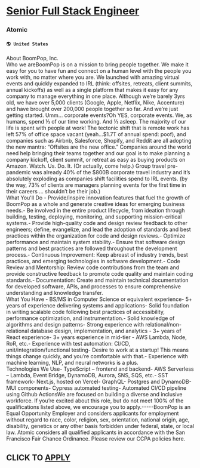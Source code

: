 # [Senior Full Stack Engineer](https://www.remotewlb.com/apply/senior-full-stack-engineer-69310)  
### Atomic  
#### `🌎 United States`  
About BoomPop, Inc.  
Who we areBoomPop is on a mission to bring people together. We make it easy for you to have fun and connect on a human level with the people you work with, no matter where you are. We launched with amazing virtual events and quickly expanded to IRL (think: offsites, retreats, client summits, annual kickoffs) as well as a single platform that makes it easy for any company to manage everything in one place. Although we’re barely 3yrs old, we have over 5,000 clients (Google, Apple, Netflix, Nike, Accenture) and have brought over 200,000 people together so far. And we’re just getting started. Umm… corporate events?Oh YES, corporate events. We, as humans, spend ⅓ of our time working. And ⅓ asleep. The majority of our life is spent with people at work! The tectonic shift that is remote work has left 57% of office space vacant (yeah…$1.7T of annual spend: poof), and companies such as Airbnb, Salesforce, Shopify, and Reddit are all adopting the new mantra: “Offsites are the new office.”
Companies around the world need help bringing their teams together and our goal is to make planning a company kickoff, client summit, or retreat as easy as buying products on Amazon. Watch. Us. Do. It. (Or actually, come help.) Group travel pre-pandemic was already 40% of the $800B corporate travel industry and it’s absolutely exploding as companies shift facilities spend to IRL events. (by the way, 73% of clients are managers planning events for the first time in their careers … shouldn’t be their job.)  
What You'll Do - Provide/inspire innovation features that fuel the growth of BoomPop as a whole and generate creative ideas for emerging business needs.- Be involved in the entire product lifecycle, from ideation through building, testing, deploying, monitoring, and supporting mission-critical systems.- Provide high-quality code and design review feedback to other engineers; define, evangelize, and lead the adoption of standards and best practices within the organization for code and design reviews.- Optimize performance and maintain system stability.- Ensure that software design patterns and best practices are followed throughout the development process.- Continuous Improvement: Keep abreast of industry trends, best practices, and emerging technologies in software development.- Code Review and Mentorship: Review code contributions from the team and provide constructive feedback to promote code quality and maintain coding standards.- Documentation: Create and maintain technical
documentation for developed software, APIs, and processes to ensure comprehensive understanding and knowledge transfer.  
What You Have - BS/MS in Computer Science or equivalent experience- 5+ years of experience delivering systems and applications- Solid foundation in writing scalable code following best practices of accessibility, performance optimization, and instrumentation.- Solid knowledge of algorithms and design patterns- Strong experience with relational/non-relational database design, implementation, and analytics - 3+ years of React experience- 3+ years experience in mid-tier - AWS Lambda, Node, RoR, etc.- Experience with test automation: CI/CD, unit/integration/functional testing- Desire to work at a startup! This means things change quickly, and you’re comfortable with that.- Experience with machine learning, NLP, and neural networks is a plus.  
Technologies We Use- TypeScript – frontend and backend- AWS Serverless – Lambda, Event Bridge, DynamoDB, Aurora, SNS, SQS, etc.- SST framework- Next.js, hosted on Vercel- GraphQL- Postgres and DynamoDB- MUI components- Cypress automated testing- Automated CI/CD pipeline using Github ActionsWe are focused on building a diverse and inclusive workforce. If you’re excited about this role, but do not meet 100% of the qualifications listed above, we encourage you to apply.-----BoomPop is an Equal Opportunity Employer and considers applicants for employment without regard to race, color, religion, sex, orientation, national origin, age, disability, genetics or any other basis forbidden under federal, state, or local law. Atomic considers all qualified applicants in accordance with the San Francisco Fair Chance Ordinance. Please review our CCPA policies here.  
## CLICK TO [APPLY](https://www.remotewlb.com/apply/senior-full-stack-engineer-69310)

